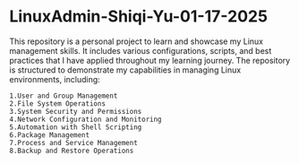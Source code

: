 # LinuxAdmin-Shiqi-Yu-01-17-2025
 This repository is a personal project to learn and showcase my Linux management skills. It includes various configurations, scripts, and best practices that I have applied throughout my learning journey. The repository is structured to demonstrate my capabilities in managing Linux environments, including:

    1.User and Group Management
    2.File System Operations
    3.System Security and Permissions
    4.Network Configuration and Monitoring
    5.Automation with Shell Scripting
    6.Package Management
    7.Process and Service Management
    8.Backup and Restore Operations
 